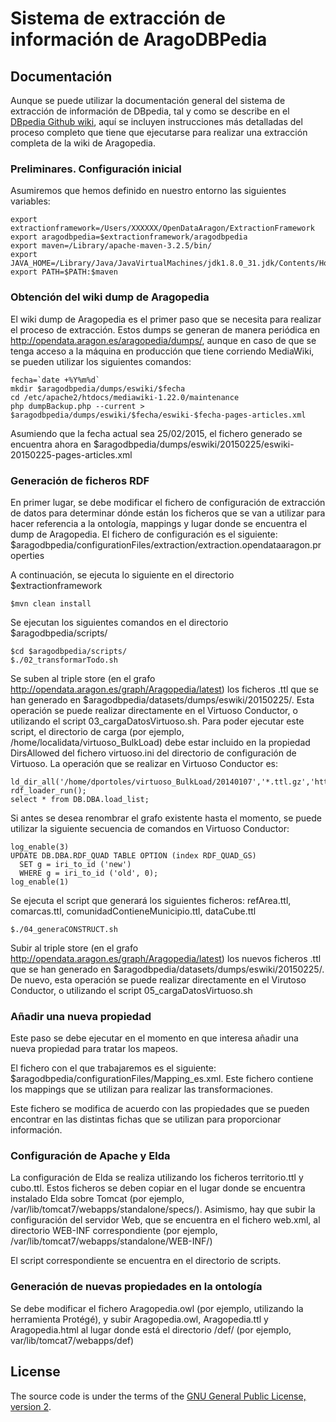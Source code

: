 # Sistema de extracción de información de AragoDBPedia

## Documentación

Aunque se puede utilizar la documentación general del sistema de extracción de información de DBpedia, tal y como se describe en el [DBpedia Github wiki](https://github.com/dbpedia/extraction-framework/wiki), aquí se incluyen instrucciones más detalladas del proceso completo que tiene que ejecutarse para realizar una extracción completa de la wiki de Aragopedia.

### Preliminares. Configuración inicial
Asumiremos que hemos definido en nuestro entorno las siguientes variables:

    export extractionframework=/Users/XXXXXX/OpenDataAragon/ExtractionFramework
    export aragodbpedia=$extractionframework/aragodbpedia
    export maven=/Library/apache-maven-3.2.5/bin/
    export JAVA_HOME=/Library/Java/JavaVirtualMachines/jdk1.8.0_31.jdk/Contents/Home/
    export PATH=$PATH:$maven

### Obtención del wiki dump de Aragopedia

El wiki dump de Aragopedia es el primer paso que se necesita para realizar el proceso de extracción. Estos dumps se generan de manera periódica en http://opendata.aragon.es/aragopedia/dumps/, aunque en caso de que se tenga acceso a la máquina en producción que tiene corriendo MediaWiki, se pueden utilizar los siguientes comandos:

    fecha=`date +%Y%m%d`
    mkdir $aragodbpedia/dumps/eswiki/$fecha
    cd /etc/apache2/htdocs/mediawiki-1.22.0/maintenance
    php dumpBackup.php --current > $aragodbpedia/dumps/eswiki/$fecha/eswiki-$fecha-pages-articles.xml

Asumiendo que la fecha actual sea 25/02/2015, el fichero generado se encuentra ahora en $aragodbpedia/dumps/eswiki/20150225/eswiki-20150225-pages-articles.xml

### Generación de ficheros RDF

En primer lugar, se debe modificar el fichero de configuración de extracción de datos para determinar dónde están los ficheros que se van a utilizar para hacer referencia a la ontología, mappings y lugar donde se encuentra el dump de Aragopedia. El fichero de configuración es el siguiente: $aragodbpedia/configurationFiles/extraction/extraction.opendataaragon.properties

A continuación, se ejecuta lo siguiente en el directorio $extractionframework

    $mvn clean install

Se ejecutan los siguientes comandos en el directorio $aragodbpedia/scripts/

    $cd $aragodbpedia/scripts/
    $./02_transformarTodo.sh

Se suben al triple store (en el grafo http://opendata.aragon.es/graph/Aragopedia/latest) los ficheros .ttl que se han generado en $aragodbpedia/datasets/dumps/eswiki/20150225/. Esta operación se puede realizar directamente en el Virtuoso Conductor, o utilizando el script 03_cargaDatosVirtuoso.sh. Para poder ejecutar este script, el directorio de carga (por ejemplo, /home/localidata/virtuoso_BulkLoad) debe estar incluido en la propiedad DirsAllowed del fichero virtuoso.ini del directorio de configuración de Virtuoso. La operación que se realizar en Virtuoso Conductor es:

    ld_dir_all('/home/dportoles/virtuoso_BulkLoad/20140107','*.ttl.gz','http://datos.localidata.com/graph/Aragon/latest');
    rdf_loader_run();
    select * from DB.DBA.load_list;

Si antes se desea renombrar el grafo existente hasta el momento, se puede utilizar la siguiente secuencia de comandos en Virtuoso Conductor:

    log_enable(3)
    UPDATE DB.DBA.RDF_QUAD TABLE OPTION (index RDF_QUAD_GS) 
      SET g = iri_to_id ('new') 
      WHERE g = iri_to_id ('old', 0);  
    log_enable(1)

Se ejecuta el script que generará los siguientes ficheros: refArea.ttl, comarcas.ttl, comunidadContieneMunicipio.ttl, dataCube.ttl

    $./04_generaCONSTRUCT.sh
    
Subir al triple store (en el grafo http://opendata.aragon.es/graph/Aragopedia/latest) los nuevos ficheros .ttl que se han generado en $aragodbpedia/datasets/dumps/eswiki/20150225/. De nuevo, esta operación se puede realizar directamente en el Virutoso Conductor, o utilizando el script 05_cargaDatosVirtuoso.sh

### Añadir una nueva propiedad 

Este paso se debe ejecutar en el momento en que interesa añadir una nueva propiedad para tratar los mapeos.

El fichero con el que trabajaremos es el siguiente: $aragodbpedia/configurationFiles/Mapping_es.xml. Este fichero contiene los mappings que se utilizan para realizar las transformaciones.

Este fichero se modifica de acuerdo con las propiedades que se pueden encontrar en las distintas fichas que se utilizan para proporcionar información.

### Configuración de Apache y Elda

La configuración de Elda se realiza utilizando los ficheros territorio.ttl y cubo.ttl. Estos ficheros se deben copiar en el lugar donde se encuentra instalado Elda sobre Tomcat (por ejemplo, /var/lib/tomcat7/webapps/standalone/specs/). Asimismo, hay que subir la configuración del servidor Web, que se encuentra en el fichero web.xml, al directorio WEB-INF correspondiente (por ejemplo, /var/lib/tomcat7/webapps/standalone/WEB-INF/)

El script correspondiente se encuentra en el directorio de scripts.

### Generación de nuevas propiedades en la ontología

Se debe modificar el fichero Aragopedia.owl (por ejemplo, utilizando la herramienta Protégé), y subir Aragopedia.owl, Aragopedia.ttl y Aragopedia.html al lugar donde está el directorio /def/ (por ejemplo, var/lib/tomcat7/webapps/def)


## License

The source code is under the terms of the [GNU General Public License, version 2](http://www.gnu.org/licenses/gpl-2.0.html).

